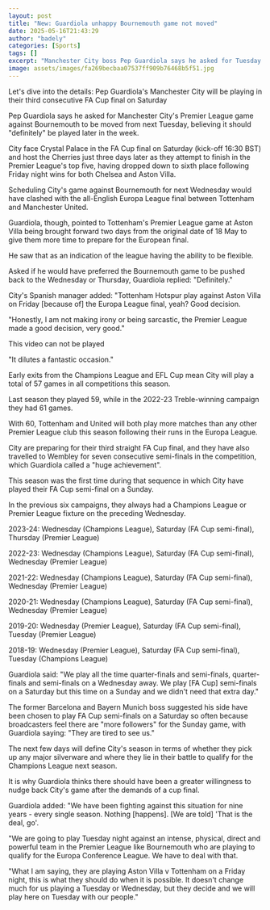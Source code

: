 ```yaml
---
layout: post
title: "New: Guardiola unhappy Bournemouth game not moved"
date: 2025-05-16T21:43:29
author: "badely"
categories: [Sports]
tags: []
excerpt: "Manchester City boss Pep Guardiola says he asked for Tuesday's Premier League game against Bournemouth to be moved, feeling it should 'definitely' hav"
image: assets/images/fa269becbaa07537ff909b76468b5f51.jpg
---
```


Let's dive into the details: Pep Guardiola's Manchester City will be playing in their third consecutive FA Cup final on Saturday

Pep Guardiola says he asked for Manchester City's Premier League game against Bournemouth to be moved from next Tuesday, believing it should "definitely" be played later in the week.

City face Crystal Palace in the FA Cup final on Saturday (kick-off 16:30 BST) and host the Cherries just three days later as they attempt to finish in the Premier League's top five, having dropped down to sixth place following Friday night wins for both Chelsea and Aston Villa.

Scheduling City's game against Bournemouth for next Wednesday would have clashed with the all-English Europa League final between Tottenham and Manchester United.

Guardiola, though, pointed to Tottenham's Premier League game at Aston Villa being brought forward two days from the original date of 18 May to give them more time to prepare for the European final.

He saw that as an indication of the league having the ability to be flexible.

Asked if he would have preferred the Bournemouth game to be pushed back to the Wednesday or Thursday, Guardiola replied: "Definitely."

City's Spanish manager added: "Tottenham Hotspur play against Aston Villa on Friday [because of] the Europa League final, yeah? Good decision.

"Honestly, I am not making irony or being sarcastic, the Premier League made a good decision, very good."

This video can not be played

"It dilutes a fantastic occasion."

Early exits from the Champions League and EFL Cup mean City will play a total of 57 games in all competitions this season.

Last season they played 59, while in the 2022-23 Treble-winning campaign they had 61 games.

With 60, Tottenham and United will both play more matches than any other Premier League club this season following their runs in the Europa League.

City are preparing for their third straight FA Cup final, and they have also travelled to Wembley for seven consecutive semi-finals in the competition, which Guardiola called a "huge achievement".

This season was the first time during that sequence in which City have played their FA Cup semi-final on a Sunday.

In the previous six campaigns, they always had a Champions League or Premier League fixture on the preceding Wednesday.

2023-24: Wednesday (Champions League), Saturday (FA Cup semi-final), Thursday (Premier League)

2022-23: Wednesday (Champions League), Saturday (FA Cup semi-final), Wednesday (Premier League)

2021-22: Wednesday (Champions League), Saturday (FA Cup semi-final), Wednesday (Premier League)

2020-21: Wednesday (Champions League), Saturday (FA Cup semi-final), Wednesday (Premier League)

2019-20: Wednesday (Premier League), Saturday (FA Cup semi-final), Tuesday (Premier League)

2018-19: Wednesday (Premier League), Saturday (FA Cup semi-final), Tuesday (Champions League)

Guardiola said: "We play all the time quarter-finals and semi-finals, quarter-finals and semi-finals on a Wednesday away. We play [FA Cup] semi-finals on a Saturday but this time on a Sunday and we didn't need that extra day."

The former Barcelona and Bayern Munich boss suggested his side have been chosen to play FA Cup semi-finals on a Saturday so often because broadcasters feel there are "more followers" for the Sunday game, with Guardiola saying: "They are tired to see us."

The next few days will define City's season in terms of whether they pick up any major silverware and where they lie in their battle to qualify for the Champions League next season.

It is why Guardiola thinks there should have been a greater willingness to nudge back City's game after the demands of a cup final.

Guardiola added: "We have been fighting against this situation for nine years - every single season. Nothing [happens]. [We are told] 'That is the deal, go'.

"We are going to play Tuesday night against an intense, physical, direct and powerful team in the Premier League like Bournemouth who are playing to qualify for the Europa Conference League. We have to deal with that.

"What I am saying, they are playing Aston Villa v Tottenham on a Friday night, this is what they should do when it is possible. It doesn't change much for us playing a Tuesday or Wednesday, but they decide and we will play here on Tuesday with our people."

